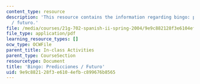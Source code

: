 ```yaml
---
content_type: resource
description: 'This resource contains the information regarding bingo: predicciones
  / futuro.'
file: /media/courses/21g-702-spanish-ii-spring-2004/9e9c882128f3e6104efbc899676b8565_MIT21G_702S04_28bingo.pdf
file_type: application/pdf
learning_resource_types: []
ocw_type: OCWFile
parent_title: In-class Activities
parent_type: CourseSection
resourcetype: Document
title: 'Bingo: Predicciones / Futuro'
uid: 9e9c8821-28f3-e610-4efb-c899676b8565
---
```

